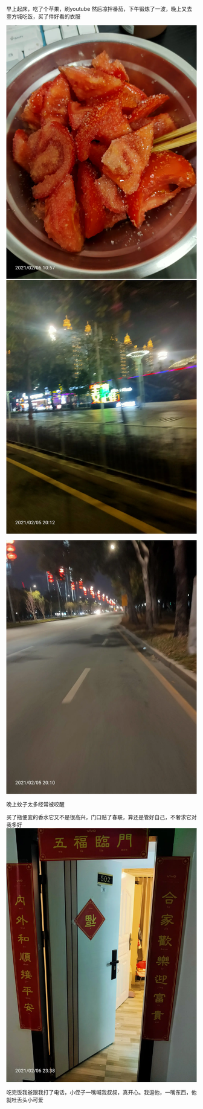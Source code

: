 早上起床，吃了个苹果，刷youtube   然后凉拌番茄，下午锻炼了一波，晚上又去壹方城吃饭，买了件好看的衣服


![](../../img/6904315-26d3a9c437d64fe0.jpg)
![](../../img/6904315-f16ae914ac7dbb60.jpg)

![](../../img/6904315-0b38df0586cea261.jpg)


晚上蚊子太多经常被咬醒


买了瓶便宜的香水它又不是很高兴，门口贴了春联，算还是管好自己，不奢求它对我多好
![](../../img/6904315-5147d7534b2f6778.jpg)




吃完饭我爸跟我打了电话，小侄子一嘴喊我叔叔，真开心。我逗他，一嘴东西，他就吐舌头小可爱
